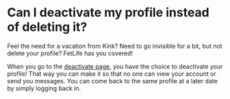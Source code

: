 # Can I deactivate my profile instead of deleting it?

Feel the need for a vacation from Kink? Need to go invisible for a bit, but not delete your profile? FetLife has you covered!

When you go to the [deactivate page](https://fetlife.com/deactivate), you have the choice to deactivate your profile! That way you can make it so that no one can view your account or send you messages. You can come back to the same profile at a later date by simply logging back in.

